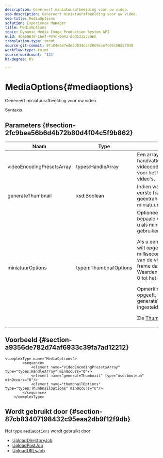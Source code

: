```yaml
---
description: Genereert miniatuurafbeelding voor uw video.
seo-description: Genereert miniatuurafbeelding voor uw video.
seo-title: MediaOptions
solution: Experience Manager
title: MediaOptions
topic: Dynamic Media Image Production System API
uuid: 4de59678-1bef-484c-9a43-ded531537aeb
translation-type: tm+mt
source-git-commit: 97a84e8e7edd3d834ca42069eae7c09c00d57938
workflow-type: tm+mt
source-wordcount: '131'
ht-degree: 0%

---
```



# MediaOptions{#mediaoptions}

Genereert miniatuurafbeelding voor uw video.

Syntaxis

## Parameters {#section-2fc9bea56b6d4b72b80d4f04c5f9b862}

<table id="table_04100BB8ABD84EF68B0A7CE3AD946414"> 
 <thead> 
  <tr> 
   <th colname="col1" class="entry"> Naam </th> 
   <th colname="col2" class="entry"> Type </th> 
   <th colname="col3" class="entry"> Beschrijving </th> 
  </tr> 
 </thead>
 <tbody> 
  <tr> 
   <td colname="col1"> <span class="codeph"> <span class="varname"> videoEncodingPresetsArray</span> </span> </td> 
   <td colname="col2"> <span class="codeph"> types:HandleArray</span> </td> 
   <td colname="col3">Een array met <span class="codeph"> PropertySet</span> handvatten die verwijzen naar videocoderingsvoorinstellingen voor het transcoderen van video's. </td> 
  </tr> 
  <tr> 
   <td colname="col1"> <span class="codeph"> <span class="varname"> generateThumbnail</span> </span> </td> 
   <td colname="col2"> <span class="codeph"> xsd:Boolean</span> </td> 
   <td colname="col3"> Indien waar (true), wordt het eerste frame van de video geëxtraheerd en gebruikt als miniatuurafbeelding. </td> 
  </tr> 
  <tr> 
   <td colname="col1"> <span class="codeph"> <span class="varname"> miniatuurOptions</span> </span> </td> 
   <td colname="col2"> <span class="codeph"> typen:ThumbnailOptions</span> </td> 
   <td colname="col3">Optioneel. Hiermee kunt u een bepaald videoframe kiezen dat u als miniatuurafbeelding wilt gebruiken. <p>Als u een miniatuurafbeelding wilt opgeven, geeft u de tijd (in milliseconden vanaf het begin van de video) door voor het frame dat u wilt gebruiken. Waarden kunnen variëren van 0 tot het einde van de video. <p>Opmerking: Als u de tijd onjuist opgeeft, wordt <span class="codeph"> generateThumbnail</span> standaard ingesteld op true. </p></p><p>Zie <a href="../../types/c-data-types/r-thumbnail-options.md#reference-370088b0a4ce4096b9b3e5489a368b5c" format="dita" scope="local"> ThumbnailOptions</a>. </p></td> 
  </tr> 
 </tbody> 
</table>

## Voorbeeld {#section-a9356de782d74af6933c39fa7ad12212}

```
<complexType name="MediaOptions">
        <sequence>
            <element name="videoEncodingPresetsArray" type="types:HandleArray" minOccurs="0"/>
            <element name="generateThumbnail" type="xsd:boolean" minOccurs="0"/>
            <element name="thumbnailOptions" type="types:ThumbnailOptions" minOccurs="0"/>
        </sequence>
    </complexType>
```

## Wordt gebruikt door {#section-87cb83407198432c95eaa2db9f12f9db}

Het type `mediaOptions` wordt gebruikt door:

* [UploadDirectoryJob](../../types/c-data-types/r-upload-directory-job.md#reference-e707ebf53b074c49ad983d1886e0bbb6)
* [UploadPostJob](../../types/c-data-types/r-upload-post-job.md#reference-bca2339b593f4637a687c33937215ef4)
* [UploadURLsJob](../../types/c-data-types/r-upload-urls-job.md#reference-8e9bc895268c4321b233dbeadc990398)

